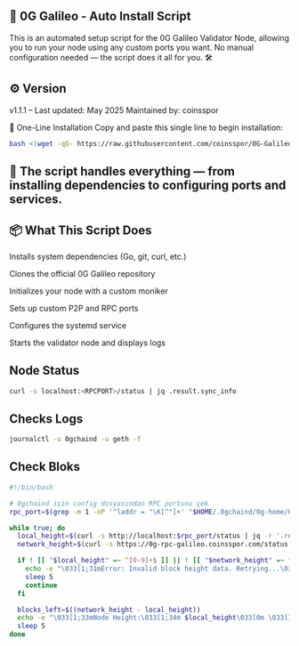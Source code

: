 ## 🚀 0G Galileo - Auto Install Script
This is an automated setup script for the 0G Galileo Validator Node, allowing you to run your node using any custom ports you want.
No manual configuration needed — the script does it all for you. 🛠️

## ⚙️ Version
v1.1.1 – Last updated: May 2025
Maintained by: coinsspor

🧩 One-Line Installation
Copy and paste this single line to begin installation:

```bash
bash <(wget -qO- https://raw.githubusercontent.com/coinsspor/0G-Galileo/main/autoinstal.sh)
```

## 🧠 The script handles everything — from installing dependencies to configuring ports and services.

## 📦 What This Script Does
Installs system dependencies (Go, git, curl, etc.)

Clones the official 0G Galileo repository

Initializes your node with a custom moniker

Sets up custom P2P and RPC ports

Configures the systemd service

Starts the validator node and displays logs

## Node Status

```bash
curl -s localhost:<RPCPORT>/status | jq .result.sync_info
```

## Checks Logs

```bash
journalctl -u 0gchaind -u geth -f
```

## Check Bloks
```bash
#!/bin/bash

# 0gchaind için config dosyasından RPC portunu çek
rpc_port=$(grep -m 1 -oP '^laddr = "\K[^"]+' "$HOME/.0gchaind/0g-home/0gchaind-home/config/config.toml" | cut -d ':' -f 3)

while true; do
  local_height=$(curl -s http://localhost:$rpc_port/status | jq -r '.result.sync_info.latest_block_height')
  network_height=$(curl -s https://0g-rpc-galileo.coinsspor.com/status | jq -r '.result.sync_info.latest_block_height')

  if ! [[ "$local_height" =~ ^[0-9]+$ ]] || ! [[ "$network_height" =~ ^[0-9]+$ ]]; then
    echo -e "\033[1;31mError: Invalid block height data. Retrying...\033[0m"
    sleep 5
    continue
  fi

  blocks_left=$((network_height - local_height))
  echo -e "\033[1;33mNode Height:\033[1;34m $local_height\033[0m \033[1;33m| Network Height:\033[1;36m $network_height\033[0m \033[1;33m| Blocks Left:\033[1;31m $blocks_left\033[0m"
  sleep 5
done
```


